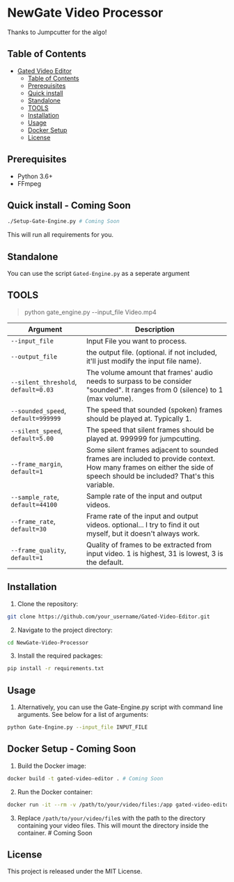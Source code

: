 # NewGate Video Processor

Thanks to Jumpcutter for the algo! 

## Table of Contents

- [Gated Video Editor](#gated-video-editor)
  - [Table of Contents](#table-of-contents)
  - [Prerequisites](#prerequisites)
  - [Quick install](#quick-install)
  - [Standalone](#standalone)
  - [TOOLS](#tools)
  - [Installation](#installation)
  - [Usage](#usage)
  - [Docker Setup](#docker-setup)
  - [License](#license)

## Prerequisites

- Python 3.6+
- FFmpeg

## Quick install - Coming Soon

```bash
./Setup-Gate-Engine.py # Coming Soon
```

This will run all requirements for you.

## Standalone

You can use the script `Gated-Engine.py` as a seperate argument

## TOOLS

>python gate_engine.py --input_file Video.mp4

| Argument | Description |
| --- | --- |
| `--input_file` | Input File you want to process. |
| `--output_file` | the output file. (optional. if not included, it'll just modify the input file name). |
| `--silent_threshold`, `default=0.03` | The volume amount that frames' audio needs to surpass to be consider \"sounded\". It ranges from 0 (silence) to 1 (max volume). |
| `--sounded_speed`, `default=999999` | The speed that sounded (spoken) frames should be played at. Typically 1. |
| `--silent_speed`, `default=5.00` | The speed that silent frames should be played at. 999999 for jumpcutting. |
| `--frame_margin`, `default=1` | Some silent frames adjacent to sounded frames are included to provide context. How many frames on either the side of speech should be included? That's this variable. |
| `--sample_rate`, `default=44100` | Sample rate of the input and output videos. |
| `--frame_rate`, `default=30` | Frame rate of the input and output videos. optional... I try to find it out myself, but it doesn't always work. |
| `--frame_quality`, `default=1` | Quality of frames to be extracted from input video. 1 is highest, 31 is lowest, 3 is the default. |

## Installation

1. Clone the repository:

```bash
git clone https://github.com/your_username/Gated-Video-Editor.git
```

2. Navigate to the project directory:

```bash
cd NewGate-Video-Processor
```

3. Install the required packages:

```bash
pip install -r requirements.txt
```

## Usage

1. Alternatively, you can use the Gate-Engine.py script with command line arguments. See below for a list of arguments:

```bash	
python Gate-Engine.py --input_file INPUT_FILE 
```

## Docker Setup - Coming Soon

1. Build the Docker image:

```bash
docker build -t gated-video-editor . # Coming Soon
```

2. Run the Docker container:

```bash
docker run -it --rm -v /path/to/your/video/files:/app gated-video-editor # Coming Soon
```

3. Replace `/path/to/your/video/file`s with the path to the directory containing your video files. This will mount the directory inside the container. # Coming Soon

## License

This project is released under the MIT License.
